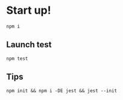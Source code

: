 # Start up!

`npm i`

## Launch test

`npm test`

## Tips

`npm init && npm i -DE jest && jest --init`
